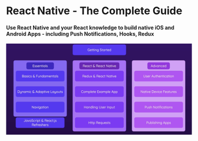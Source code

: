# React Native - The Complete Guide

#### Use React Native and your React knowledge to build native iOS and Android Apps - including Push Notifications, Hooks, Redux



![Course Content](/assets/readme-assets/about-this-course.png)



